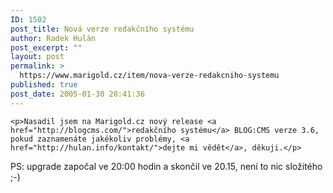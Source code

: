 ```yaml
---
ID: 1502
post_title: Nová verze redakčního systému
author: Radek Hulán
post_excerpt: ""
layout: post
permalink: >
  https://www.marigold.cz/item/nova-verze-redakcniho-systemu
published: true
post_date: 2005-01-30 20:41:36
---
```

	<p>Nasadil jsem na Marigold.cz nový release <a href="http://blogcms.com/">redakčního systému</a> BLOG:CMS verze 3.6, pokud zaznamenáte jakékoliv problémy, <a href="http://hulan.info/kontakt/">dejte mi vědět</a>, děkuji.</p>
<p>PS: upgrade započal ve 20:00 hodin a skončil ve 20.15, není to nic složitého ;-)</p>